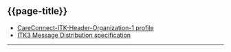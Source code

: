 ## {{page-title}}

- [CareConnect-ITK-Header-Organization-1 profile](https://fhir.nhs.uk/STU3/StructureDefinition/CareConnect-ITK-Header-Organization-1)
- [ITK3 Message Distribution specification](https://developer.nhs.uk/apis/itk3messagedistribution-2-9-0/index.html)

---